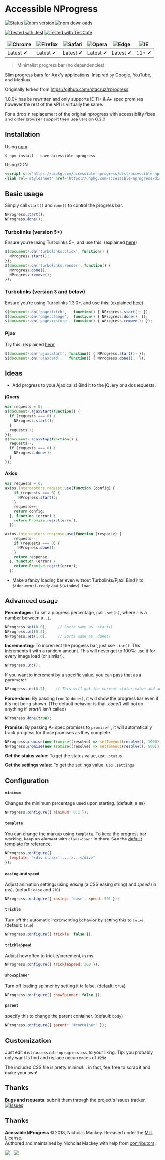 Accessible NProgress
=========

[![Status](https://api.travis-ci.org/nmackey/accessible-nprogress.svg?branch=master)](http://travis-ci.org/nmackey/accessible-nprogress)
[![npm version](https://img.shields.io/npm/v/accessible-nprogress.png)](https://npmjs.org/package/accessible-nprogress "View this project on npm")
[![npm downloads](https://img.shields.io/npm/dm/accessible-nprogress.svg?style=flat-square)](http://npm-stat.com/charts.html?package=accessible-nprogress)

[![Tested with Jest](https://img.shields.io/badge/tested_with-jest-99424f.svg)](https://github.com/facebook/jest)
[![Tested with TestCafe](https://img.shields.io/badge/tested%20with-TestCafe-2fa4cf.svg)](https://github.com/DevExpress/testcafe)

![Chrome](https://raw.github.com/alrra/browser-logos/master/src/chrome/chrome_48x48.png) | ![Firefox](https://raw.github.com/alrra/browser-logos/master/src/firefox/firefox_48x48.png) | ![Safari](https://raw.github.com/alrra/browser-logos/master/src/safari/safari_48x48.png) | ![Opera](https://raw.github.com/alrra/browser-logos/master/src/opera/opera_48x48.png) | ![Edge](https://raw.github.com/alrra/browser-logos/master/src/edge/edge_48x48.png) | ![IE](https://raw.github.com/alrra/browser-logos/master/src/archive/internet-explorer_9-11/internet-explorer_9-11_48x48.png) |
--- | --- | --- | --- | --- | --- |
Latest ✔ | Latest ✔ | Latest ✔ | Latest ✔ | Latest ✔ | 11+ ✔ |

> Minimalist progress bar (no dependencies)

Slim progress bars for Ajax'y applications. Inspired by Google, YouTube, and Medium.

Originally forked from https://github.com/rstacruz/nprogress

1.0.0+ has be rewritten and only supports IE 11+ & A+ spec promises however the rest of the API is virtually the same.

For a drop in replacement of the original nprogress with accessibility fixes and older browser support then use version [0.3.0](https://github.com/nmackey/accessible-nprogress/tree/v0.3.0)

Installation
------------

Using [npm](https://www.npmjs.org/package/accessible-nprogress).

    $ npm install --save accessible-nprogress

Using CDN:

```html
<script src="https://unpkg.com/accessible-nprogress/dist/accessible-nprogress.min.js"></script>
<link rel='stylesheet' href='https://unpkg.com/accessible-nprogress/dist/accessible-nprogress.min.css'/>
```

Basic usage
-----------

Simply call `start()` and `done()` to control the progress bar.

~~~ js
NProgress.start();
NProgress.done();
~~~

### Turbolinks (version 5+)
Ensure you're using Turbolinks 5+, and use this: (explained [here](https://github.com/rstacruz/nprogress/issues/8#issuecomment-239107109))

~~~ js
$(document).on('turbolinks:click', function() {
  NProgress.start();
});
$(document).on('turbolinks:render', function() {
  NProgress.done();
  NProgress.remove();
});
~~~

### Turbolinks (version 3 and below)
Ensure you're using Turbolinks 1.3.0+, and use this: (explained [here](https://github.com/rstacruz/nprogress/issues/8#issuecomment-23010560))

~~~ js
$(document).on('page:fetch',   function() { NProgress.start(); });
$(document).on('page:change',  function() { NProgress.done(); });
$(document).on('page:restore', function() { NProgress.remove(); });
~~~

### Pjax
Try this: (explained [here](https://github.com/rstacruz/nprogress/issues/22#issuecomment-36540472))

~~~ js
$(document).on('pjax:start', function() { NProgress.start(); });
$(document).on('pjax:end',   function() { NProgress.done();  });
~~~

Ideas
-----

 * Add progress to your Ajax calls! Bind it to the jQuery or axios requests.

#### jQuery

~~~ js
var requests = 0;
$(document).ajaxStart(function() {
  if (requests === 0) {
    NProgress.start();
  }
  requests++;
});
$(document).ajaxStop(function() {
  requests--;
  if (requests === 0) {
    NProgress.done();
  }
});
~~~

#### Axios

~~~ js
var requests = 0;
axios.interceptors.request.use(function (config) {
    if (requests === 0) {
      NProgress.start();
    }
    requests++;
    return config;
  }, function (error) {
    return Promise.reject(error);
  });

axios.interceptors.response.use(function (response) {
    requests--;
    if (requests === 0) {
      NProgress.done();
    }
    return response;
  }, function (error) {
    return Promise.reject(error);
  });
~~~

 * Make a fancy loading bar even without Turbolinks/Pjax! Bind it to `$(document).ready` and `$(window).load`.

Advanced usage
--------------

__Percentages:__ To set a progress percentage, call `.set(n)`, where *n* is a number between `0..1`.

~~~ js
NProgress.set(0.0);     // Sorta same as .start()
NProgress.set(0.4);
NProgress.set(1.0);     // Sorta same as .done()
~~~

__Incrementing:__ To increment the progress bar, just use `.inc()`. This increments it with a random amount. This will never get to 100%: use it for every image load (or similar).

~~~ js
NProgress.inc();
~~~

If you want to increment by a specific value, you can pass that as a parameter:

~~~ js
NProgress.inc(0.2);    // This will get the current status value and adds 0.2 until status is 0.994
~~~

__Force-done:__ By passing `true` to `done()`, it will show the progress bar even if it's not being shown. (The default behavior is that *.done()* will not do anything if *.start()* isn't called)

~~~ js
NProgress.done(true);
~~~

__Promise:__ By passing A+ spec promises to `promise()`, it will automatically track progress for those promises as they complete.

~~~ js
NProgress.promise(new Promise((resolve) => setTimeout(resolve(), 1000)));
NProgress.promise(new Promise((resolve) => setTimeout(resolve(), 500)));
~~~

__Get the status value:__ To get the status value, use `.status`

__Get the settings value:__ To get the settings value, use `.settings`

Configuration
-------------

#### `minimum`
Changes the minimum percentage used upon starting. (default: `0.08`)

~~~ js
NProgress.configure({ minimum: 0.1 });
~~~

#### `template`
You can change the markup using `template`. To keep the progress bar working, keep an element with `class='bar'` in there. See the [default template] for reference.

~~~ js
NProgress.configure({
  template: "<div class='....'>...</div>"
});
~~~

#### `easing` and `speed`
Adjust animation settings using *easing* (a CSS easing string) and *speed* (in ms). (default: `ease` and `200`)

~~~ js
NProgress.configure({ easing: 'ease', speed: 500 });
~~~

#### `trickle`
Turn off the automatic incrementing behavior by setting this to `false`. (default: `true`)

~~~ js
NProgress.configure({ trickle: false });
~~~

#### `trickleSpeed`
Adjust how often to trickle/increment, in ms.

~~~ js
NProgress.configure({ trickleSpeed: 200 });
~~~

#### `showSpinner`
Turn off loading spinner by setting it to false. (default: `true`)

~~~ js
NProgress.configure({ showSpinner: false });
~~~

#### `parent`
specify this to change the parent container. (default: `body`)

~~~ js
NProgress.configure({ parent: '#container' });
~~~

Customization
-------------

Just edit `dist/accessible-nprogress.css` to your liking. Tip: you probably only want to find and replace occurrences of `#29d`.

The included CSS file is pretty minimal... in fact, feel free to scrap it and make your own!

Thanks
-------

__Bugs and requests__: submit them through the project's issues tracker.<br>
[![Issues](http://img.shields.io/github/issues/nmackey/accessible-nprogress.svg)]( https://github.com/nmackey/accessible-nprogress/issues )

[default template]: https://github.com/nmackey/nprogress/blob/master/src/index.js#L14
[Turbolinks]: https://github.com/rails/turbolinks
[accessible-nprogress.min.js]: https://github.com/nmackey/accessible-nprogress/blob/master/dist/accessible-nprogress.min.js
[accessible-nprogress.min.css]: https://github.com/nmackey/accessible-nprogress/blob/master/dist/accessible-nprogress.min.css

Thanks
------

**Acessible NProgress** © 2018, Nicholas Mackey. Released under the [MIT License].<br>
Authored and maintained by Nicholas Mackey with help from [contributors].

[MIT License]: https://mit-license.org/
[contributors]: https://github.com/nmackey/accessible-nprogress/contributors

[![](https://img.shields.io/github/followers/nmackey.svg?style=social&label=@nmackey)](https://github.com/nmackey) &nbsp;
[![](https://img.shields.io/twitter/follow/nicholas_mackey.svg?style=social&label=@nmackey)](https://twitter.com/nicholas_mackey)
